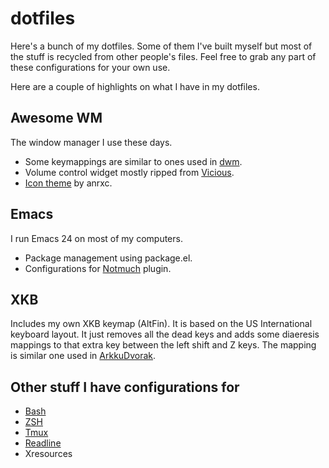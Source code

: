 # dotfiles

Here's a bunch of my dotfiles. Some of them I've built myself but most of the
stuff is recycled from other people's files. Feel free to grab any part of
these configurations for your own use.

Here are a couple of highlights on what I have in my dotfiles.

## Awesome WM

The window manager I use these days.

- Some keymappings are similar to ones used in [dwm][].
- Volume control widget mostly ripped from [Vicious][].
- [Icon theme][icons] by anrxc.

## Emacs

I run Emacs 24 on most of my computers.

- Package management using package.el.
- Configurations for [Notmuch][] plugin.

## XKB

Includes my own XKB keymap (AltFin). It is based on the US International
keyboard layout. It just removes all the dead keys and adds some diaeresis
mappings to that extra key between the left shift and Z keys. The mapping is
similar one used in [ArkkuDvorak][].

## Other stuff I have configurations for

- [Bash][]
- [ZSH][]
- [Tmux][]
- [Readline][]
- Xresources

[dwm]: http://dwm.suckless.org/
[Vicious]: http://awesome.naquadah.org/wiki/Vicious
[icons]: http://awesome.naquadah.org/wiki/Nice_Icons
[Notmuch]: http://notmuchmail.org/
[ArkkuDvorak]: http://www.cs.helsinki.fi/u/kkuloves/dvorak.shtml
[Bash]: http://www.gnu.org/software/bash/
[ZSH]: http://zsh.sourceforge.net/
[Tmux]: http://tmux.sourceforge.net/
[Readline]: http://www.gnu.org/software/readline/
